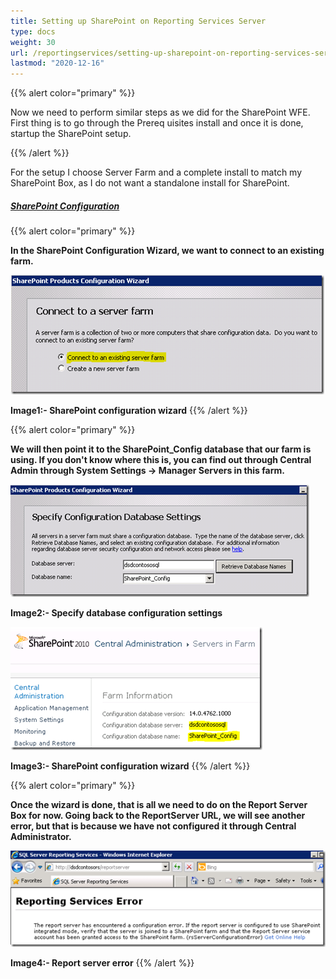 ```yaml
---
title: Setting up SharePoint on Reporting Services Server
type: docs
weight: 30
url: /reportingservices/setting-up-sharepoint-on-reporting-services-server/
lastmod: "2020-12-16"
---
```


{{% alert color="primary" %}} 

Now we need to perform similar steps as we did for the SharePoint WFE. First thing is to go through the Prereq uisites install and once it is done, startup the SharePoint setup.

{{% /alert %}} 

For the setup I choose Server Farm and a complete install to match my SharePoint Box, as I do not want a standalone install for SharePoint.

##### <ins>**SharePoint Configuration**
{{% alert color="primary" %}} 

**In the SharePoint Configuration Wizard, we want to connect to an existing farm.** 

![todo:image_alt_text](setting-up-sharepoint-on-reporting-services-server_1.png) 

**Image1:- SharePoint configuration wizard** 
{{% /alert %}} 

{{% alert color="primary" %}} 

**We will then point it to the SharePoint_Config database that our farm is using. If you don't know where this is, you can find out through Central Admin through System Settings -> Manager Servers in this farm.** 

![todo:image_alt_text](setting-up-sharepoint-on-reporting-services-server_2.png) 

**Image2:- Specify database configuration settings** 

![todo:image_alt_text](setting-up-sharepoint-on-reporting-services-server_3.png) 

**Image3:- SharePoint configuration wizard**
{{% /alert %}} 

{{% alert color="primary" %}} 

**Once the wizard is done, that is all we need to do on the Report Server Box for now. Going back to the ReportServer URL, we will see another error, but that is because we have not configured it through Central Administrator.** 

![todo:image_alt_text](setting-up-sharepoint-on-reporting-services-server_4.png)

**Image4:- Report server error**
{{% /alert %}} 
